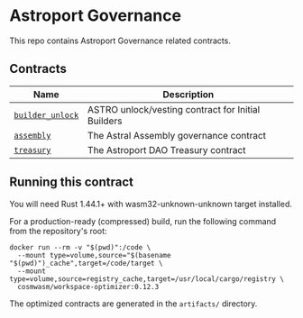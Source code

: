 # Astroport Governance

This repo contains Astroport Governance related contracts.

## Contracts

| Name                           | Description                      |
| ------------------------------ | -------------------------------- |
| [`builder_unlock`](contracts/builder-unlock) | ASTRO unlock/vesting contract for Initial Builders |
| [`assembly`](contracts/assembly) | The Astral Assembly governance contract |
| [`treasury`](contracts/treasury) | The Astroport DAO Treasury contract |

## Running this contract

You will need Rust 1.44.1+ with wasm32-unknown-unknown target installed.

For a production-ready (compressed) build, run the following command from the repository's root:

```
docker run --rm -v "$(pwd)":/code \
  --mount type=volume,source="$(basename "$(pwd)")_cache",target=/code/target \
  --mount type=volume,source=registry_cache,target=/usr/local/cargo/registry \
  cosmwasm/workspace-optimizer:0.12.3
```

The optimized contracts are generated in the `artifacts/` directory.
